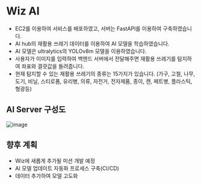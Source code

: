# Wiz AI
- EC2를 이용하여 서비스를 배포하였고, 서버는 FastAPI를 이용하여 구축하였습니다. 
- AI hub의 재활용 쓰레기 데이터를 이용하여 AI 모델을 학습하였습니다.
- AI 모델은 ultralytics의 YOLOv8m 모델을 이용하였습니다.
- 사용자가 이미지를 입력하여 백엔드 서버에서 전달해주면 재활용 쓰레기를 탐지하여 좌표와 결괏값을 돌려줍니다.
- 현재 탐지할 수 있는 재활용 쓰레기의 종류는 15가지가 있습니다. (가구, 고철, 나무, 도기, 비닐, 스티로폼, 유리병, 의류, 자전거, 전자제품, 종이, 캔, 페트병, 플라스틱, 형광등)

## AI Server 구성도
![image](https://github.com/foreco-ibaji/Wiz-AI/assets/79131091/713870f0-b17b-41b7-b57a-6aef51352565)

## 향후 계획
- Wiz에 새롭게 추가될 미션 개발 예정
- AI 모델 업데이트 자동화 프로세스 구축(CI/CD)
- 데이터 추가하여 모델 고도화
